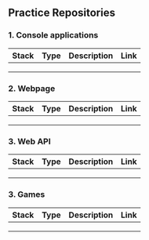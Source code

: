 ## Practice Repositories

### 1. Console applications

| Stack        | Type                | Description                                                  | Link |
|:-------------|:--------------------|:--------------------------------------------------------------|:-----|
|    |         |        |  |
|     |      |      |  |
|     |         |             |  |


### 2. Webpage
| Stack        | Type                | Description                                                  | Link |
|:-------------|:--------------------|:--------------------------------------------------------------|:-----|
|    |         |        |  |
|     |      |      |  |
|     |         |             |  |


### 3. Web API
| Stack        | Type                | Description                                                  | Link |
|:-------------|:--------------------|:--------------------------------------------------------------|:-----|
|    |         |        |  |
|     |      |      |  |
|     |         |             |  |

### 3. Games
| Stack        | Type                | Description                                                  | Link |
|:-------------|:--------------------|:--------------------------------------------------------------|:-----|
|    |         |        |  |
|     |      |      |  |
|     |         |             |  |
